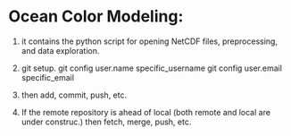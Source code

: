 # Ocean Color Modeling: 
1. it contains the python script for opening NetCDF files, preprocessing, and data exploration.

2. git setup.
git config user.name specific_username
git config user.email specific_email

3. then add, commit, push, etc.

4. If the remote repository is ahead of local (both remote and local are under construc.)
then fetch, merge, push, etc.
